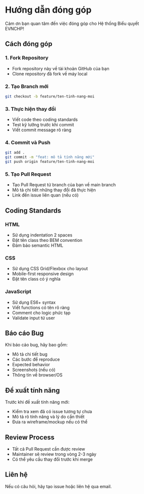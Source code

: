 # Hướng dẫn đóng góp

Cảm ơn bạn quan tâm đến việc đóng góp cho Hệ thống Biểu quyết EVNCHP!

## Cách đóng góp

### 1. Fork Repository
- Fork repository này về tài khoản GitHub của bạn
- Clone repository đã fork về máy local

### 2. Tạo Branch mới
```bash
git checkout -b feature/ten-tinh-nang-moi
```

### 3. Thực hiện thay đổi
- Viết code theo coding standards
- Test kỹ lưỡng trước khi commit
- Viết commit message rõ ràng

### 4. Commit và Push
```bash
git add .
git commit -m "feat: mô tả tính năng mới"
git push origin feature/ten-tinh-nang-moi
```

### 5. Tạo Pull Request
- Tạo Pull Request từ branch của bạn về main branch
- Mô tả chi tiết những thay đổi đã thực hiện
- Link đến issue liên quan (nếu có)

## Coding Standards

### HTML
- Sử dụng indentation 2 spaces
- Đặt tên class theo BEM convention
- Đảm bảo semantic HTML

### CSS
- Sử dụng CSS Grid/Flexbox cho layout
- Mobile-first responsive design
- Đặt tên class có ý nghĩa

### JavaScript
- Sử dụng ES6+ syntax
- Viết functions có tên rõ ràng
- Comment cho logic phức tạp
- Validate input từ user

## Báo cáo Bug

Khi báo cáo bug, hãy bao gồm:
- Mô tả chi tiết bug
- Các bước để reproduce
- Expected behavior
- Screenshots (nếu có)
- Thông tin về browser/OS

## Đề xuất tính năng

Trước khi đề xuất tính năng mới:
- Kiểm tra xem đã có issue tương tự chưa
- Mô tả rõ tính năng và lý do cần thiết
- Đưa ra wireframe/mockup nếu có thể

## Review Process

- Tất cả Pull Request cần được review
- Maintainer sẽ review trong vòng 2-3 ngày
- Có thể yêu cầu thay đổi trước khi merge

## Liên hệ

Nếu có câu hỏi, hãy tạo issue hoặc liên hệ qua email.
